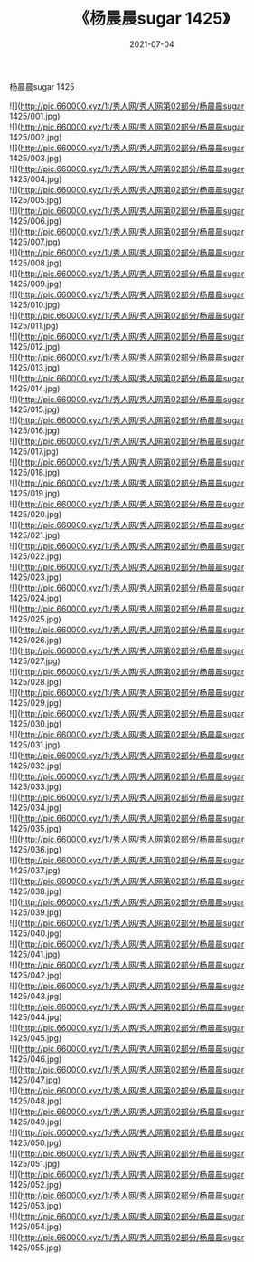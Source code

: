 ﻿---
layout: post
title:  《杨晨晨sugar 1425》
date:   2021-07-04
img: http://pic.660000.xyz/1:/秀人网/秀人网第02部分/杨晨晨sugar 1425/000.jpg
categories: [美女, 清纯, 唯美]
---

杨晨晨sugar 1425

  ![](http://pic.660000.xyz/1:/秀人网/秀人网第02部分/杨晨晨sugar 1425/001.jpg) <br> ![](http://pic.660000.xyz/1:/秀人网/秀人网第02部分/杨晨晨sugar 1425/002.jpg) <br> ![](http://pic.660000.xyz/1:/秀人网/秀人网第02部分/杨晨晨sugar 1425/003.jpg) <br> ![](http://pic.660000.xyz/1:/秀人网/秀人网第02部分/杨晨晨sugar 1425/004.jpg) <br> ![](http://pic.660000.xyz/1:/秀人网/秀人网第02部分/杨晨晨sugar 1425/005.jpg) <br> ![](http://pic.660000.xyz/1:/秀人网/秀人网第02部分/杨晨晨sugar 1425/006.jpg) <br> ![](http://pic.660000.xyz/1:/秀人网/秀人网第02部分/杨晨晨sugar 1425/007.jpg) <br> ![](http://pic.660000.xyz/1:/秀人网/秀人网第02部分/杨晨晨sugar 1425/008.jpg) <br> ![](http://pic.660000.xyz/1:/秀人网/秀人网第02部分/杨晨晨sugar 1425/009.jpg) <br> ![](http://pic.660000.xyz/1:/秀人网/秀人网第02部分/杨晨晨sugar 1425/010.jpg) <br> ![](http://pic.660000.xyz/1:/秀人网/秀人网第02部分/杨晨晨sugar 1425/011.jpg) <br> ![](http://pic.660000.xyz/1:/秀人网/秀人网第02部分/杨晨晨sugar 1425/012.jpg) <br> ![](http://pic.660000.xyz/1:/秀人网/秀人网第02部分/杨晨晨sugar 1425/013.jpg) <br> ![](http://pic.660000.xyz/1:/秀人网/秀人网第02部分/杨晨晨sugar 1425/014.jpg) <br> ![](http://pic.660000.xyz/1:/秀人网/秀人网第02部分/杨晨晨sugar 1425/015.jpg) <br> ![](http://pic.660000.xyz/1:/秀人网/秀人网第02部分/杨晨晨sugar 1425/016.jpg) <br> ![](http://pic.660000.xyz/1:/秀人网/秀人网第02部分/杨晨晨sugar 1425/017.jpg) <br> ![](http://pic.660000.xyz/1:/秀人网/秀人网第02部分/杨晨晨sugar 1425/018.jpg) <br> ![](http://pic.660000.xyz/1:/秀人网/秀人网第02部分/杨晨晨sugar 1425/019.jpg) <br> ![](http://pic.660000.xyz/1:/秀人网/秀人网第02部分/杨晨晨sugar 1425/020.jpg) <br> ![](http://pic.660000.xyz/1:/秀人网/秀人网第02部分/杨晨晨sugar 1425/021.jpg) <br> ![](http://pic.660000.xyz/1:/秀人网/秀人网第02部分/杨晨晨sugar 1425/022.jpg) <br> ![](http://pic.660000.xyz/1:/秀人网/秀人网第02部分/杨晨晨sugar 1425/023.jpg) <br> ![](http://pic.660000.xyz/1:/秀人网/秀人网第02部分/杨晨晨sugar 1425/024.jpg) <br> ![](http://pic.660000.xyz/1:/秀人网/秀人网第02部分/杨晨晨sugar 1425/025.jpg) <br> ![](http://pic.660000.xyz/1:/秀人网/秀人网第02部分/杨晨晨sugar 1425/026.jpg) <br> ![](http://pic.660000.xyz/1:/秀人网/秀人网第02部分/杨晨晨sugar 1425/027.jpg) <br> ![](http://pic.660000.xyz/1:/秀人网/秀人网第02部分/杨晨晨sugar 1425/028.jpg) <br> ![](http://pic.660000.xyz/1:/秀人网/秀人网第02部分/杨晨晨sugar 1425/029.jpg) <br> ![](http://pic.660000.xyz/1:/秀人网/秀人网第02部分/杨晨晨sugar 1425/030.jpg) <br> ![](http://pic.660000.xyz/1:/秀人网/秀人网第02部分/杨晨晨sugar 1425/031.jpg) <br> ![](http://pic.660000.xyz/1:/秀人网/秀人网第02部分/杨晨晨sugar 1425/032.jpg) <br> ![](http://pic.660000.xyz/1:/秀人网/秀人网第02部分/杨晨晨sugar 1425/033.jpg) <br> ![](http://pic.660000.xyz/1:/秀人网/秀人网第02部分/杨晨晨sugar 1425/034.jpg) <br> ![](http://pic.660000.xyz/1:/秀人网/秀人网第02部分/杨晨晨sugar 1425/035.jpg) <br> ![](http://pic.660000.xyz/1:/秀人网/秀人网第02部分/杨晨晨sugar 1425/036.jpg) <br> ![](http://pic.660000.xyz/1:/秀人网/秀人网第02部分/杨晨晨sugar 1425/037.jpg) <br> ![](http://pic.660000.xyz/1:/秀人网/秀人网第02部分/杨晨晨sugar 1425/038.jpg) <br> ![](http://pic.660000.xyz/1:/秀人网/秀人网第02部分/杨晨晨sugar 1425/039.jpg) <br> ![](http://pic.660000.xyz/1:/秀人网/秀人网第02部分/杨晨晨sugar 1425/040.jpg) <br> ![](http://pic.660000.xyz/1:/秀人网/秀人网第02部分/杨晨晨sugar 1425/041.jpg) <br> ![](http://pic.660000.xyz/1:/秀人网/秀人网第02部分/杨晨晨sugar 1425/042.jpg) <br> ![](http://pic.660000.xyz/1:/秀人网/秀人网第02部分/杨晨晨sugar 1425/043.jpg) <br> ![](http://pic.660000.xyz/1:/秀人网/秀人网第02部分/杨晨晨sugar 1425/044.jpg) <br> ![](http://pic.660000.xyz/1:/秀人网/秀人网第02部分/杨晨晨sugar 1425/045.jpg) <br> ![](http://pic.660000.xyz/1:/秀人网/秀人网第02部分/杨晨晨sugar 1425/046.jpg) <br> ![](http://pic.660000.xyz/1:/秀人网/秀人网第02部分/杨晨晨sugar 1425/047.jpg) <br> ![](http://pic.660000.xyz/1:/秀人网/秀人网第02部分/杨晨晨sugar 1425/048.jpg) <br> ![](http://pic.660000.xyz/1:/秀人网/秀人网第02部分/杨晨晨sugar 1425/049.jpg) <br> ![](http://pic.660000.xyz/1:/秀人网/秀人网第02部分/杨晨晨sugar 1425/050.jpg) <br> ![](http://pic.660000.xyz/1:/秀人网/秀人网第02部分/杨晨晨sugar 1425/051.jpg) <br> ![](http://pic.660000.xyz/1:/秀人网/秀人网第02部分/杨晨晨sugar 1425/052.jpg) <br> ![](http://pic.660000.xyz/1:/秀人网/秀人网第02部分/杨晨晨sugar 1425/053.jpg) <br> ![](http://pic.660000.xyz/1:/秀人网/秀人网第02部分/杨晨晨sugar 1425/054.jpg) <br> ![](http://pic.660000.xyz/1:/秀人网/秀人网第02部分/杨晨晨sugar 1425/055.jpg) <br>